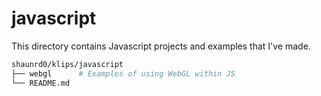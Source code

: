 # javascript

This directory contains Javascript projects and examples that I've made.

```bash
shaunrd0/klips/javascript
├── webgl      # Examples of using WebGL within JS
└── README.md
```
